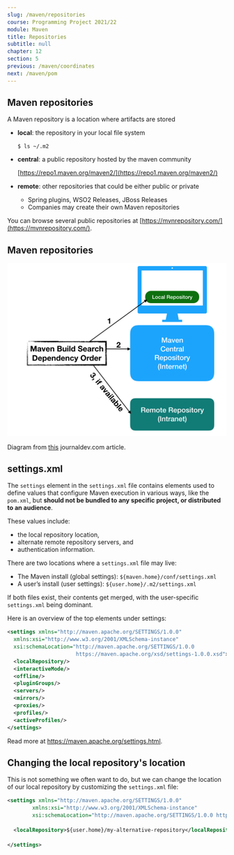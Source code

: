 ```yaml
---
slug: /maven/repositories
course: Programming Project 2021/22
module: Maven
title: Repositories
subtitle: null
chapter: 12
section: 5
previous: /maven/coordinates
next: /maven/pom
---
```


## Maven repositories

A Maven repository is a location where artifacts are stored

- **local**: the repository in your local file system

  ```terminal
  $ ls ~/.m2
  ```

- **central**: a public repository hosted by the maven community

  [https://repo1.maven.org/maven2/](https://repo1.maven.org/maven2/)

- **remote**: other repositories that could be either public or private

  - Spring plugins, WSO2 Releases, JBoss Releases
  - Companies may create their own Maven repositories

You can browse several public repositories at [https://mvnrepository.com/](https://mvnrepository.com/).

## Maven repositories

![](../../figures/maven-build-search-repository-order.png)

 
Diagram from [this](https://www.journaldev.com/33630/maven-repository) journaldev.com article.


## settings.xml

The `settings` element in the `settings.xml` file contains elements used to define values that configure Maven execution in various ways, like the `pom.xml`, but **should not be bundled to any specific project, or distributed to an audience**. 

These values include:
- the local repository location, 
- alternate remote repository servers, and 
- authentication information.

There are two locations where a `settings.xml` file may live:
- The Maven install (global settings): `${maven.home}/conf/settings.xml`
- A user’s install (user settings): `${user.home}/.m2/settings.xml`

If both files exist, their contents get merged, with the user-specific `settings.xml` being dominant.

Here is an overview of the top elements under settings:

  ```xml
  <settings xmlns="http://maven.apache.org/SETTINGS/1.0.0"
    xmlns:xsi="http://www.w3.org/2001/XMLSchema-instance"
    xsi:schemaLocation="http://maven.apache.org/SETTINGS/1.0.0
                        https://maven.apache.org/xsd/settings-1.0.0.xsd">
    <localRepository/>
    <interactiveMode/>
    <offline/>
    <pluginGroups/>
    <servers/>
    <mirrors/>
    <proxies/>
    <profiles/>
    <activeProfiles/>
  </settings>
  ```

Read more at https://maven.apache.org/settings.html.

## Changing the local repository's location

This is not something we often want to do, but we can change the location of our local repository by customizing the `settings.xml` file:

```xml
<settings xmlns="http://maven.apache.org/SETTINGS/1.0.0"
        xmlns:xsi="http://www.w3.org/2001/XMLSchema-instance"
        xsi:schemaLocation="http://maven.apache.org/SETTINGS/1.0.0 http://maven.apache.org/xsd/settings-1.0.0.xsd">
  
  <localRepository>${user.home}/my-alternative-repository</localRepository>

</settings>
```
